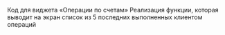 Код для виджета «Операции по счетам»
Реализация функции, которая выводит на экран список из 5 последних выполненных клиентом операций 

